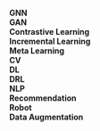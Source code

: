**GNN**  
**GAN**  
**Contrastive Learning**  
**Incremental Learning**  
**Meta Learning**  
**CV**  
**DL**  
**DRL**  
**NLP**  
**Recommendation**  
**Robot**  
**Data Augmentation**
